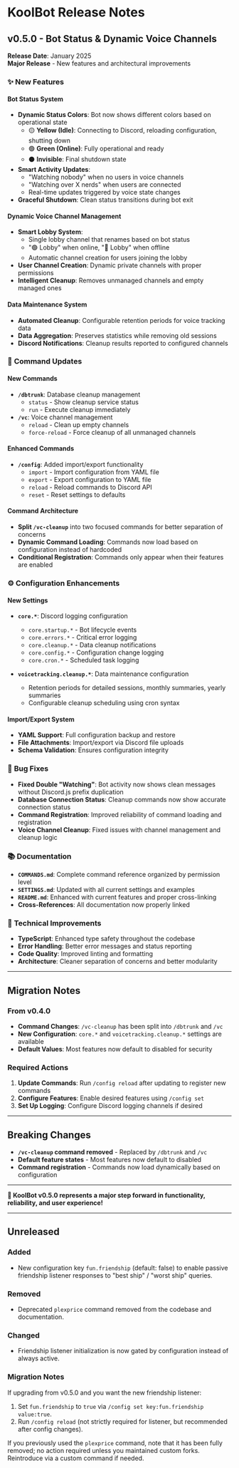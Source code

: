# KoolBot Release Notes

## v0.5.0 - Bot Status & Dynamic Voice Channels

**Release Date**: January 2025  
**Major Release** - New features and architectural improvements

### ✨ **New Features**

#### Bot Status System
- **Dynamic Status Colors**: Bot now shows different colors based on operational state
  - 🟡 **Yellow (Idle)**: Connecting to Discord, reloading configuration, shutting down
  - 🟢 **Green (Online)**: Fully operational and ready
  - ⚫ **Invisible**: Final shutdown state
- **Smart Activity Updates**: 
  - "Watching nobody" when no users in voice channels
  - "Watching over X nerds" when users are connected
  - Real-time updates triggered by voice state changes
- **Graceful Shutdown**: Clean status transitions during bot exit

#### Dynamic Voice Channel Management
- **Smart Lobby System**: 
  - Single lobby channel that renames based on bot status
  - "🟢 Lobby" when online, "🔴 Lobby" when offline
  - Automatic channel creation for users joining the lobby
- **User Channel Creation**: Dynamic private channels with proper permissions
- **Intelligent Cleanup**: Removes unmanaged channels and empty managed ones

#### Data Maintenance System
- **Automated Cleanup**: Configurable retention periods for voice tracking data
- **Data Aggregation**: Preserves statistics while removing old sessions
- **Discord Notifications**: Cleanup results reported to configured channels

### 🔧 **Command Updates**

#### New Commands
- **`/dbtrunk`**: Database cleanup management
  - `status` - Show cleanup service status
  - `run` - Execute cleanup immediately
- **`/vc`**: Voice channel management
  - `reload` - Clean up empty channels
  - `force-reload` - Force cleanup of all unmanaged channels

#### Enhanced Commands
- **`/config`**: Added import/export functionality
  - `import` - Import configuration from YAML file
  - `export` - Export configuration to YAML file
  - `reload` - Reload commands to Discord API
  - `reset` - Reset settings to defaults

#### Command Architecture
- **Split `/vc-cleanup`** into two focused commands for better separation of concerns
- **Dynamic Command Loading**: Commands now load based on configuration instead of hardcoded
- **Conditional Registration**: Commands only appear when their features are enabled

### ⚙️ **Configuration Enhancements**

#### New Settings
- **`core.*`**: Discord logging configuration
  - `core.startup.*` - Bot lifecycle events
  - `core.errors.*` - Critical error logging
  - `core.cleanup.*` - Data cleanup notifications
  - `core.config.*` - Configuration change logging
  - `core.cron.*` - Scheduled task logging

- **`voicetracking.cleanup.*`**: Data maintenance configuration
  - Retention periods for detailed sessions, monthly summaries, yearly summaries
  - Configurable cleanup scheduling using cron syntax

#### Import/Export System
- **YAML Support**: Full configuration backup and restore
- **File Attachments**: Import/export via Discord file uploads
- **Schema Validation**: Ensures configuration integrity

### 🐛 **Bug Fixes**

- **Fixed Double "Watching"**: Bot activity now shows clean messages without Discord.js prefix duplication
- **Database Connection Status**: Cleanup commands now show accurate connection status
- **Command Registration**: Improved reliability of command loading and registration
- **Voice Channel Cleanup**: Fixed issues with channel management and cleanup logic

### 📚 **Documentation**

- **`COMMANDS.md`**: Complete command reference organized by permission level
- **`SETTINGS.md`**: Updated with all current settings and examples
- **`README.md`**: Enhanced with current features and proper cross-linking
- **Cross-References**: All documentation now properly linked

### 🚀 **Technical Improvements**

- **TypeScript**: Enhanced type safety throughout the codebase
- **Error Handling**: Better error messages and status reporting
- **Code Quality**: Improved linting and formatting
- **Architecture**: Cleaner separation of concerns and better modularity

---

## Migration Notes

### From v0.4.0
- **Command Changes**: `/vc-cleanup` has been split into `/dbtrunk` and `/vc`
- **New Configuration**: `core.*` and `voicetracking.cleanup.*` settings are available
- **Default Values**: Most features now default to disabled for security

### Required Actions
1. **Update Commands**: Run `/config reload` after updating to register new commands
2. **Configure Features**: Enable desired features using `/config set`
3. **Set Up Logging**: Configure Discord logging channels if desired

---

## Breaking Changes

- **`/vc-cleanup` command removed** - Replaced by `/dbtrunk` and `/vc`
- **Default feature states** - Most features now default to disabled
- **Command registration** - Commands now load dynamically based on configuration

---

**🎉 KoolBot v0.5.0 represents a major step forward in functionality, reliability, and user experience!**

---

## Unreleased

### Added

- New configuration key `fun.friendship` (default: false) to enable passive friendship listener responses to "best ship" / "worst ship" queries.

### Removed

- Deprecated `plexprice` command removed from the codebase and documentation.

### Changed

- Friendship listener initialization is now gated by configuration instead of always active.

### Migration Notes

If upgrading from v0.5.0 and you want the new friendship listener:

1. Set `fun.friendship` to `true` via `/config set key:fun.friendship value:true`.
2. Run `/config reload` (not strictly required for listener, but recommended after config changes).

If you previously used the `plexprice` command, note that it has been fully removed; no action required unless you maintained custom forks. Reintroduce via a custom command if needed.
